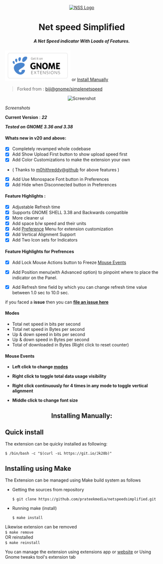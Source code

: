 <p align="center"><a href="https://extensions.gnome.org/extension/3724/net-speed-simplified/"><img src="https://raw.githubusercontent.com/prateekmedia/netspeedsimplified/main/images/icon.png" height=80px alt="NSS Logo"/></a></p>
<h1 align="center">Net speed Simplified</h1>
<h5 align="center"><i>A Net Speed indicator With Loads of Features.</i></h5>

[<img src="https://raw.githubusercontent.com/andyholmes/gnome-shell-extensions-badge/master/get-it-on-ego.svg?sanitize=true" height="100" alt="Get it on GNOME Extensions">](https://extensions.gnome.org/extension/3724/net-speed-simplified/) or [Install Manually](#installing-manually)

> Forked from : [biji@gnome/simplenetspeed](https://github.com/biji/simplenetspeed)

<p align="center"><img src='https://raw.githubusercontent.com/prateekmedia/netspeedsimplified/main/images/screenshoot.png' width="500px"  alt="Screenshot"/>

*Screenshots*</p>

**Current Version** : ***22***

***Tested on GNOME 3.36 and 3.38***

#### Whats new in v20 and above:
- [x] Completely revamped whole codebase
- [x] Add Show Upload First button to show upload speed first
- [x] Add Color Customizations to make the extension your own  
- ( Thanks to [m0hithreddy@github](https://github.com/m0hithreddy) for above features )   
- [x] Add Use Monospace Font button in Preferences
- [x] Add Hide when Disconnected button in Preferences

#### Feature Highlights :
- [x] Adjustable Refresh time
- [x] Supports GNOME SHELL 3.38 and Backwards compatible
- [x] More cleaner ui
- [x] Add space b/w speed and their units
- [x] Add [Preference](#Feature-Highlights-for-Prefrences) Menu for extension customization
- [x] Add Vertical Alignment Support
- [x] Add Two Icon sets for Indicators

#### Feature Highlights for Prefrences
- [x] Add Lock Mouse Actions button to Freeze [Mouse Events](#mouse-events)
- [x] Add Position menu(with Advanced option) to pinpoint where to place the indicator on the Panel.
- [x] Add Refresh time field by which you can change refresh time value between 1.0 sec to 10.0 sec.


if you faced a **issue** then you can **[file an issue here](https://github.com/prateekmedia/netspeedsimplified/issues)**
 
#### Modes
- Total net speed in bits per second
- Total net speed in Bytes per second
- Up & down speed in bits per second
- Up & down speed in Bytes per second
- Total of downloaded in Bytes (Right click to reset counter)

#### Mouse Events
- **Left click to change [modes](#modes)**

- **Right click to toggle total data usage visibility** 

- **Right click continuously for 4 times in any mode to toggle vertical alignment**  

- **Middle click to change font size**


<h2 align="center">Installing Manually:</h2>   
  
## Quick install
The extension can be quicky installed as following:

    $ /bin/bash -c "$(curl -sL https://git.io/Jk28b)"


## Installing using Make
The Extension can be managed using Make build system as follows

* Getting the sources from repository

      $ git clone https://github.com/prateekmedia/netspeedsimplified.git

* Running make (install)

      $ make install

Likewise extension can be removed  
```$ make remove```  
OR reinstalled  
```$ make reinstall```  


You can manage the extension using extensions app or [website](https://extensions.gnome.org/local) or Using Gnome tweaks tool's extension tab  

